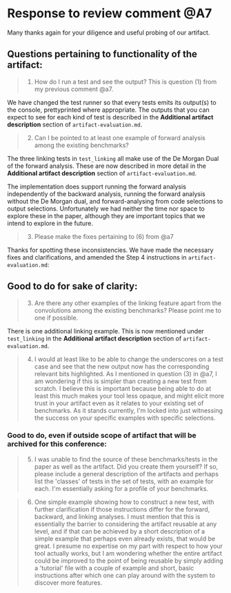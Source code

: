 # Response to review comment @A7

Many thanks again for your diligence and useful probing of our artifact.

## Questions pertaining to functionality of the artifact:

> 1. How do I run a test and see the output? This is question (1) from my previous comment @a7.

We have changed the test runner so that every tests emits its output(s) to the console, prettyprinted where appropriate. The outputs that you can expect to see for each kind of test is described in the **Additional artifact description** section of `artifact-evaluation.md`.

> 2. Can I be pointed to at least one example of forward analysis among the existing benchmarks?

The three linking tests in `test_linking` all make use of the De Morgan Dual of the forward analysis. These are now described in more detail in the **Additional artifact description** section of `artifact-evaluation.md`.

The implementation does support running the forward analysis independently of the backward analysis, running the forward analysis without the De Morgan dual, and forward-analysing from code selections to output selections. Unfortunately we had neither the time nor space to explore these in the paper, although they are important topics that we intend to explore in the future.

> 3. Please make the fixes pertaining to (6) from @a7

Thanks for spotting these inconsistencies. We have made the necessary fixes and clarifications, and amended the Step 4 instructions in `artifact-evaluation.md`:

## Good to do for sake of clarity:

> 3. Are there any other examples of the linking feature apart from the convolutions among the existing benchmarks? Please point me to one if possible.

There is one additional linking example. This is now mentioned under `test_linking` in the **Additional artifact description** section of `artifact-evaluation.md`.

> 4. I would at least like to be able to change the underscores on a test case and see that the new output now has the corresponding relevant bits highlighted. As I mentioned in question (3) in @a7, I am wondering if this is simpler than creating a new test from scratch. I believe this is important because being able to do at least this much makes your tool less opaque, and might elicit more trust in your artifact even as it relates to your existing set of benchmarks. As it stands currently, I'm locked into just witnessing the success on your specific examples with specific selections.

### Good to do, even if outside scope of artifact that will be archived for this conference:

> 5. I was unable to find the source of these benchmarks/tests in the paper as well as the artifact. Did you create them yourself? If so, please include a general description of the artifacts and perhaps list the 'classes' of tests in the set of tests, with an example for each. I'm essentially asking for a profile of your benchmarks.

> 6. One simple example showing how to construct a new test, with further clarification if those instructions differ for the forward, backward, and linking analyses. I must mention that this is essentially the barrier to considering the artifact reusable at any level, and if that can be achieved by a short description of a simple example that perhaps even already exists, that would be great. I presume no expertise on my part with respect to how your tool actually works, but I am wondering whether the entire artifact could be improved to the point of being reusable by simply adding a 'tutorial' file with a couple of example and short, basic instructions after which one can play around with the system to discover more features.
